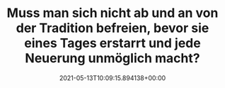 ---
date: '2021-05-13T10:09:15.894138+00:00'
found_at: '2014-12-02'
found_url: http://www.porsche.com/germany/models/911/911-carrera-4/concept/identity-911/
title: Muss man sich nicht ab und an von der Tradition befreien, bevor sie eines Tages
  erstarrt und jede Neuerung unmöglich macht?
---